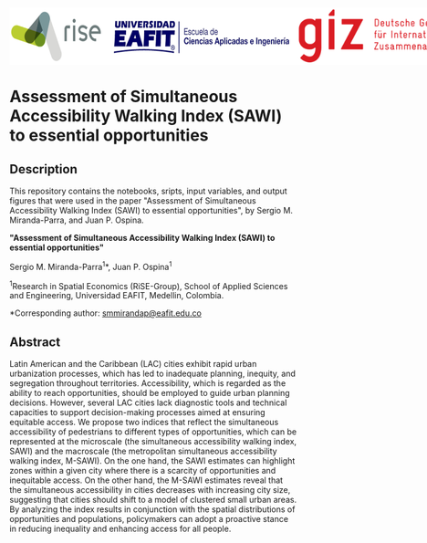 <div style="display: flex; justify-content: space-between; align-items: center; margin-bottom: 20px;">
  <img src="code/img/Logo_RiSE_EAFIT.png" alt="RiSE-group logo" width="650" height="100">
  <img src="code/img/Logo_GIZ.png" alt="PEAK Urban logo" width="360" height="100">
</div>
<!-- <div>
  <img src="code/img/Logo_RiSE_EAFIT.png" alt="RiSE-group logo" align="left" width="325" height="50">
  <img src="code/img/Logo_GIZ.png" alt="PEAK Urban logo" align="right" width="180" height="50">
</div>
<div style="clear: both;"></div> -->
<!-- <img src="code/img/Logo_RiSE_EAFIT.png" alt="PEAK Urban logo" align="left" width ="325" height="50"> -->
<!-- <img src="code/img/Logo_GIZ.png" alt="RiSE-group logo" align="right" width ="180" height="50"> -->


# Assessment of Simultaneous Accessibility Walking Index (SAWI) to essential opportunities

## Description

This repository contains the notebooks, sripts, input variables, and output figures that were used in the paper "Assessment of Simultaneous Accessibility Walking Index (SAWI) to essential opportunities", by Sergio M. Miranda-Parra, and Juan P. Ospina.

**"Assessment of Simultaneous Accessibility Walking Index (SAWI) to essential opportunities"**

Sergio M. Miranda-Parra<sup>1</sup>*, Juan P. Ospina<sup>1</sup>

<sup>1</sup>Research in Spatial Economics (RiSE-Group), School of Applied Sciences and Engineering, Universidad EAFIT, Medellin, Colombia.

*Corresponding author: smmirandap@eafit.edu.co

## Abstract

Latin American and the Caribbean (LAC) cities exhibit rapid urban urbanization processes, which has led to inadequate planning, inequity, and segregation throughout territories. Accessibility, which is regarded as the ability to reach opportunities, should be employed to guide urban planning decisions. However, several LAC cities lack diagnostic tools and technical capacities to support decision-making processes aimed at ensuring equitable access. We propose two indices that reflect the simultaneous accessibility of pedestrians to different types of opportunities, which can be represented at the microscale (the simultaneous accessibility walking index, SAWI) and the macroscale (the metropolitan simultaneous accessibility walking index, M-SAWI). On the one hand, the SAWI estimates can highlight zones within a given city where there is a scarcity of opportunities and inequitable access. On the other hand, the M-SAWI estimates reveal that the simultaneous accessibility in cities decreases with increasing city size, suggesting that cities should shift to a model of clustered small urban areas. By analyzing the index results in conjunction with the spatial distributions of opportunities and populations, policymakers can adopt a proactive stance in reducing inequality and enhancing access for all people.